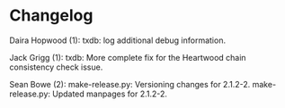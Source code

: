 Changelog
=========

Daira Hopwood (1):
      txdb: log additional debug information.

Jack Grigg (1):
      txdb: More complete fix for the Heartwood chain consistency check issue.

Sean Bowe (2):
      make-release.py: Versioning changes for 2.1.2-2.
      make-release.py: Updated manpages for 2.1.2-2.

